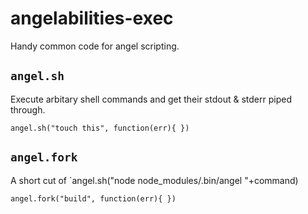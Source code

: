 # angelabilities-exec

Handy common code for angel scripting.

## `angel.sh`

Execute arbitary shell commands and get their stdout & stderr piped through.

    angel.sh("touch this", function(err){ })

## `angel.fork`

A short cut of `angel.sh("node node_modules/.bin/angel "+command)

    angel.fork("build", function(err){ })
